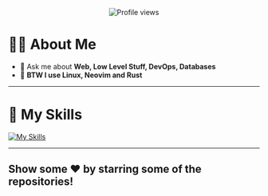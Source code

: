 <p align="center">
  <img src="https://komarev.com/ghpvc/?username=harshvsri&label=Profile%20views&color=0e75b6&style=flat" alt="Profile views">
</p>

# 🧑‍💻 About Me

- 💬 Ask me about **Web, Low Level Stuff, DevOps, Databases**
- 💪 **BTW I use Linux, Neovim and Rust**

---

# 🚀 My Skills
[![My Skills](https://skillicons.dev/icons?i=rust,go,ts,js,python,java,c,html,css,bootstrap,sass,tailwindcss,react,nodejs,express,docker,nginx,mongodb,postgres,redis,mysql,postman,vite,webpack,babel,materialui,neovim,git,github,linux)](https://skillicons.dev)

---

## Show some ❤️ by starring some of the repositories!
